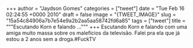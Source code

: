 
+++
author = "Jaydson Gomes"
categories = ["tweet"]
date = "Tue Feb 16 02:24:55 +0000 2010"
draft = false
image = "{TWEET_IMAGE}"
slug = "15a54c84906a7b7e54e9a2b2aa5aa58742fd6a85"
tags = ["tweet"]
title = """Escutando Korn e falando ..."""
+++
Escutando Korn e falando com uma amiga muito massa sobre os malefícios da televisão. Falei pra ela que já estou a 2 anos sem a droga.#FuckTV
